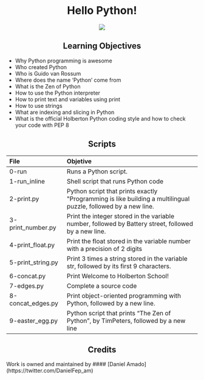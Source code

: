 <h1 align="center">Hello Python!</h1>
<p align="center"><img src="https://ourcodeworld.com/public-media/articles/articleocw-575e9796be0c9.png"></p>

<h2 align="center">Learning Objectives</h2>

- Why Python programming is awesome
- Who created Python
- Who is Guido van Rossum
- Where does the name ‘Python’ come from
- What is the Zen of Python
- How to use the Python interpreter
- How to print text and variables using print
- How to use strings
- What are indexing and slicing in Python
- What is the official Holberton Python coding style and how to check your code with PEP 8

<h2 align="center">Scripts</h2>

| File  | Objetive  |
|:-|:-|
| 0-run | Runs a Python script.  |
| 1-run_inline  | Shell script that runs Python code |
| 2-print.py |  Python script that prints exactly "Programming is like building a multilingual puzzle, followed by a new line. |
| 3-print_number.py | Print the integer stored in the variable number, followed by Battery street, followed by a new line.  |
| 4-print_float.py  | Print the float stored in the variable number with a precision of 2 digits  |
| 5-print_string.py  | Print 3 times a string stored in the variable str, followed by its first 9 characters. |
| 6-concat.py  | Print Welcome to Holberton School! |
| 7-edges.py | Complete a source code  |
| 8-concat_edges.py | Print object-oriented programming with Python, followed by a new line. |
| 9-easter_egg.py  |Python script that prints “The Zen of Python”, by TimPeters, followed by a new line ||



<h2 align="center">Credits</h2>
Work is owned and maintained by
#### [Daniel Amado](https://twitter.com/DanielFep_am)
